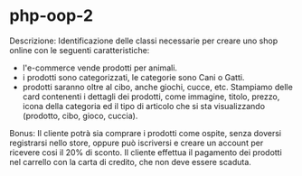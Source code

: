 # php-oop-2

Descrizione:
Identificazione delle classi necessarie per creare uno shop online con le seguenti caratteristiche:
- l'e-commerce vende prodotti per animali.
- i prodotti sono categorizzati, le categorie sono Cani o Gatti.
-  prodotti saranno oltre al cibo, anche giochi, cucce, etc.
Stampiamo delle card contenenti i dettagli dei prodotti, come immagine, titolo, prezzo, icona della categoria ed il tipo di articolo che si sta visualizzando (prodotto, cibo, gioco, cuccia).

Bonus:
Il cliente potrà sia comprare i prodotti come ospite, senza doversi registrarsi nello store, oppure può iscriversi e creare un account per ricevere cosi il 20% di sconto.
Il cliente effettua il pagamento dei prodotti nel carrello con la carta di credito, che non deve essere scaduta.